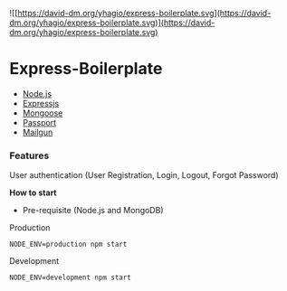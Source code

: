![[https://david-dm.org/yhagio/express-boilerplate.svg](https://david-dm.org/yhagio/express-boilerplate.svg)](https://david-dm.org/yhagio/express-boilerplate.svg)

# Express-Boilerplate

- [Node.js](https://nodejs.org/en/)
- [Expressjs](http://expressjs.com/en/index.html)
- [Mongoose](http://mongoosejs.com/)
- [Passport](http://passportjs.org/)
- [Mailgun](https://github.com/1lobby/mailgun-js)

### Features
User authentication (User Registration, Login, Logout, Forgot Password)

**How to start**
- Pre-requisite (Node.js and MongoDB)

Production
```
NODE_ENV=production npm start
```

Development
```
NODE_ENV=development npm start
```
